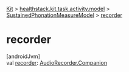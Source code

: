 
[Kit](../../../kit.html) > [healthstack.kit.task.activity.model](../index.html) > [SustainedPhonationMeasureModel](index.html) > [recorder](recorder.html)



# recorder



[androidJvm]\
val [recorder](recorder.html): [AudioRecorder.Companion](../../healthstack.kit.sensor/-audio-recorder/-companion/index.html)




